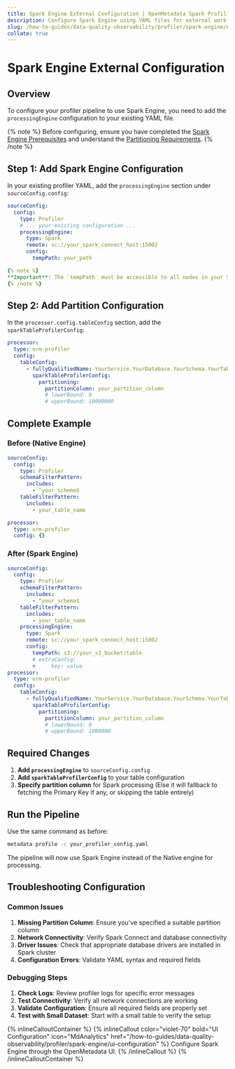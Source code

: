 ```yaml
---
title: Spark Engine External Configuration | OpenMetadata Spark Profiling
description: Configure Spark Engine using YAML files for external workflows and distributed data profiling.
slug: /how-to-guides/data-quality-observability/profiler/spark-engine/external-configuration
collate: true
---
```


# Spark Engine External Configuration

## Overview

To configure your profiler pipeline to use Spark Engine, you need to add the `processingEngine` configuration to your existing YAML file.

{% note %}
Before configuring, ensure you have completed the [Spark Engine Prerequisites](/how-to-guides/data-quality-observability/profiler/spark-engine/prerequisites) and understand the [Partitioning Requirements](/how-to-guides/data-quality-observability/profiler/spark-engine/partitioning).
{% /note %}

## Step 1: Add Spark Engine Configuration

In your existing profiler YAML, add the `processingEngine` section under `sourceConfig.config`:

```yaml
sourceConfig:
  config:
    type: Profiler
    # ... your existing configuration ...
    processingEngine:
      type: Spark
      remote: sc://your_spark_connect_host:15002
      config:
        tempPath: your_path

{% note %}
**Important**: The `tempPath` must be accessible to all nodes in your Spark cluster. This is typically a shared filesystem path (like S3, HDFS, or a mounted network drive) that all Spark workers can read from and write to.
{% /note %}
```

## Step 2: Add Partition Configuration

In the `processor.config.tableConfig` section, add the `sparkTableProfilerConfig`:

```yaml
processor:
  type: orm-profiler
  config:
    tableConfig:
      - fullyQualifiedName: YourService.YourDatabase.YourSchema.YourTable
        sparkTableProfilerConfig:
          partitioning:
            partitionColumn: your_partition_column
            # lowerBound: 0
            # upperBound: 10000000
```

## Complete Example

### Before (Native Engine)

```yaml
sourceConfig:
  config:
    type: Profiler
    schemaFilterPattern:
      includes:
        - ^your_schema$
    tableFilterPattern:
      includes:
        - your_table_name

processor:
  type: orm-profiler
  config: {}
```

### After (Spark Engine)

```yaml
sourceConfig:
  config:
    type: Profiler
    schemaFilterPattern:
      includes:
        - ^your_schema$
    tableFilterPattern:
      includes:
        - your_table_name
    processingEngine:
      type: Spark
      remote: sc://your_spark_connect_host:15002
      config:
        tempPath: s3://your_s3_bucket/table
        # extraConfig:
        #     key: value
processor:
  type: orm-profiler
  config:
    tableConfig:
      - fullyQualifiedName: YourService.YourDatabase.YourSchema.YourTable
        sparkTableProfilerConfig:
          partitioning:
            partitionColumn: your_partition_column
            # lowerBound: 0
            # upperBound: 1000000
```

## Required Changes

1. **Add `processingEngine`** to `sourceConfig.config`
2. **Add `sparkTableProfilerConfig`** to your table configuration
3. **Specify partition column** for Spark processing (Else it will fallback to fetching the Primary Key if any, or skipping the table entirely)

## Run the Pipeline

Use the same command as before:

```bash
metadata profile -c your_profiler_config.yaml
```

The pipeline will now use Spark Engine instead of the Native engine for processing.

## Troubleshooting Configuration

### Common Issues

1. **Missing Partition Column**: Ensure you've specified a suitable partition column
2. **Network Connectivity**: Verify Spark Connect and database connectivity
3. **Driver Issues**: Check that appropriate database drivers are installed in Spark cluster
4. **Configuration Errors**: Validate YAML syntax and required fields

### Debugging Steps

1. **Check Logs**: Review profiler logs for specific error messages
2. **Test Connectivity**: Verify all network connections are working
3. **Validate Configuration**: Ensure all required fields are properly set
4. **Test with Small Dataset**: Start with a small table to verify the setup

{% inlineCalloutContainer %}
 {% inlineCallout
  color="violet-70"
  bold="UI Configuration"
  icon="MdAnalytics"
  href="/how-to-guides/data-quality-observability/profiler/spark-engine/ui-configuration" %}
  Configure Spark Engine through the OpenMetadata UI.
 {% /inlineCallout %}
{% /inlineCalloutContainer %} 